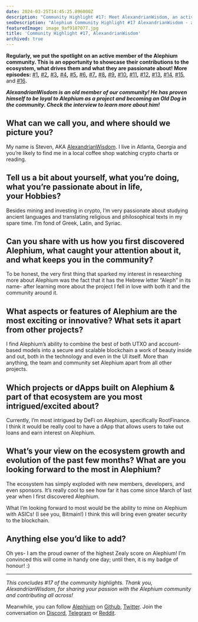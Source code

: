 ```yaml
---
date: 2024-03-25T14:45:25.896000Z
description: "Community Highlight #17: Meet AlexandrianWisdom, an active member of the Alephium community showcasing their contributions, passion, and dedication to the ecosystem."
seoDescription: "Alephium Community Highlight #17 AlexandrianWisdom - active community member showcase. Contributions, passion, and dedication to blockchain ecosystem."
featuredImage: image_9af9187077.jpg
title: 'Community Highlight #17, AlexandrianWisdom'
archived: true
---
```


**Regularly, we put the spotlight on an active member of the Alephium community. This is an opportunity to showcase their contributions to the ecosystem, what drives them and what they are passionate about! More episodes:** [#1](/news/post/community-highlight-wilhelm-k-llstr-m-aka-oracleuggla-81d3938c5692)**,** [#2](/news/post/community-highlight-2-cgi-bin-c102cc106f19)**,** [#3](/news/post/community-highlight-3-digdug-48a7ec868504)**,** [#4](/news/post/community-highlight-4-montail-e24fd88882a0)**,** [#5](/news/post/community-highlight-5-txn-71c4fd76ffe8)**,** [#6](/news/post/community-highlight-6-waldi-zkit-beats-37af1f6df3b8)**,** [#7](/news/post/community-highlight-7-oheka-13d8b4ae025e)**,** [#8](/news/post/community-highlight-8-jorge-438510785041)**,** [#9](/news/post/community-highlight-9-dzhemsh-a0a4a98a8489)**,** [#10](/news/post/community-highlight-10-lx-aka-lix-fde724cf8d81)**,** [#11](/news/post/community-highlight-11-dr-jekyll-165ab9a51880)**,** [#12](/news/post/community-highlight-12-sam-a-k-a-energy45-610005a9219b)**,** [#13](/news/post/community-highlight-13-ryan-5dbbeaf859e4)**,** [#14](/news/post/community-highlight-14-animalmanjan-da8fd051bc38), [#15](/news/post/community-highlight-15-yulius-aka-chris45-036ae41a8037), and [#16](/news/post/community-highlight-16-mikael-446980141ee3)**.**

**_AlexandrianWisdom is an old member of our community! He has proven himself to be loyal to Alephium as a project and becoming an Old Dog in the community. Check the interview to learn more about him!_**

## **What can we call you, and where should we picture you?**

My name is Steven, AKA [AlexandrianWisdom](https://twitter.com/Alexandrian777). I live in Atlanta, Georgia and you’re likely to find me in a local coffee shop watching crypto charts or reading.

## **Tell us a bit about yourself, what you’re doing, what you’re passionate about in life, your Hobbies?**

Besides mining and investing in crypto, I’m very passionate about studying ancient languages and translating religious and philosophical texts in my spare time. I’m fond of Greek, Latin, and Syriac.

## **Can you share with us how you first discovered Alephium, what caught your attention about it, and what keeps you in the community?**

To be honest, the very first thing that sparked my interest in researching more about Alephium was the fact that it has the Hebrew letter “Aleph” in its name- after learning more about the project I fell in love with both it and the community around it.

## **What aspects or features of Alephium are the most exciting or innovative? What sets it apart from other projects?**

I find Alephium’s ability to combine the best of both UTXO and account-based models into a secure and scalable blockchain a work of beauty inside and out, both in the technology and even in the UI itself. More than anything, the team and community set Alephium apart from all other projects.

## **Which projects or dApps built on Alephium & part of that ecosystem are you most intrigued/excited about?**

Currently, I’m most intrigued by DeFi on Alephium, specifically RootFinance. I think it would be really cool to have a dApp that allows users to take out loans and earn interest on Alephium.

## **What’s your view on the ecosystem growth and evolution of the past few months? What are you looking forward to the most in Alephium?**

The ecosystem has simply exploded with new members, developers, and even sponsors. It’s really cool to see how far it has come since March of last year when I first discovered Alephium.

What I’m looking forward to most would be the ability to mine on Alephium with ASICs! (I see you, Bitmain!) I think this will bring even greater security to the blockchain.

## **Anything else you’d like to add?**

Oh yes- I am the proud owner of the highest Zealy score on Alephium! I’m convinced this will come in handy one day; until then, it is my badge of honour! :)

---

_This concludes \#17 of the community highlights. Thank you, AlexandrianWisdom, for sharing your passion with the Alephium community and contributing all across!_

Meanwhile, you can follow [Alephium](/) on [Github](https://github.com/alephium/), [Twitter](https://twitter.com/alephium). Join the conversation on [Discord](/discord), [Telegram](https://t.me/alephiumgroup) or [Reddit](https://www.reddit.com/r/alephium).
